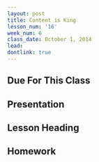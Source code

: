 ```yaml
---
layout: post
title: Content is King
lesson_num: '16'
week_num: 6
class_date: October 1, 2014
lead: 
dontlink: true
---
```


## Due For This Class

## Presentation

## Lesson Heading
  
## Homework
